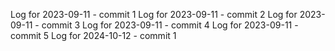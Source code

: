 Log for 2023-09-11 - commit 1
Log for 2023-09-11 - commit 2
Log for 2023-09-11 - commit 3
Log for 2023-09-11 - commit 4
Log for 2023-09-11 - commit 5
Log for 2024-10-12 - commit 1
